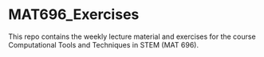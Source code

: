 # MAT696_Exercises

This repo contains the weekly lecture material and exercises for the course Computational Tools and Techniques in STEM (MAT 696). 

